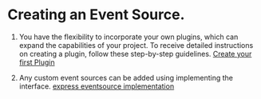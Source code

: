 # Creating an Event Source.

1. You have the flexibility to incorporate your own plugins, which can expand the capabilities of your project. To receive detailed instructions on creating a plugin, follow these step-by-step guidelines. [Create your first Plugin](https://github.com/godspeedsystems/gs-plugins/blob/main/README.md)


2.  Any custom event sources can be added using implementing the interface. [express eventsource implementation](https://github.com/godspeedsystems/gs-plugins/blob/main/plugins/express-as-http/src/index.ts)